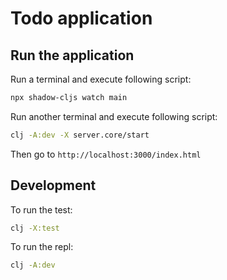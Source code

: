 # Todo application

## Run the application

Run a terminal and execute following script:

```bash
npx shadow-cljs watch main
```

Run another terminal and execute following script:

```bash
clj -A:dev -X server.core/start
```

Then go to `http://localhost:3000/index.html`


## Development

To run the test:

```bash
clj -X:test
```

To run the repl:

```bash
clj -A:dev
```
